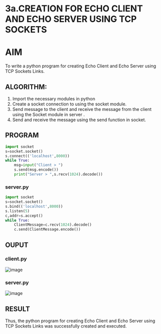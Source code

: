 # 3a.CREATION FOR ECHO CLIENT AND ECHO SERVER USING TCP SOCKETS
# AIM
To write a python program for creating Echo Client and Echo Server using TCP
Sockets Links.
## ALGORITHM:
1. Import the necessary modules in python
2. Create a socket connection to using the socket module.
3. Send message to the client and receive the message from the client using the Socket module in
 server .
4. Send and receive the message using the send function in socket.
## PROGRAM
```python
import socket
s=socket.socket()
s.connect(('localhost',8000))
while True:
    msg=input("Client > ")
    s.send(msg.encode())
    print("Server > ",s.recv(1024).decode())
```
### server.py
```python
import socket
s=socket.socket()
s.bind(('localhost',8000))
s.listen(5)
c,addr=s.accept()
while True:
    ClientMessage=c.recv(1024).decode()
    c.send(ClientMessage.encode())
```
## OUPUT
### client.py
![image](https://github.com/user-attachments/assets/c34b6980-ca52-46db-92e1-a99f20d479ca)

### server.py
![image](https://github.com/user-attachments/assets/1a288a39-3d12-4215-9f75-8a33bc99ef0e)

## RESULT
Thus, the python program for creating Echo Client and Echo Server using TCP Sockets Links 
was successfully created and executed.

